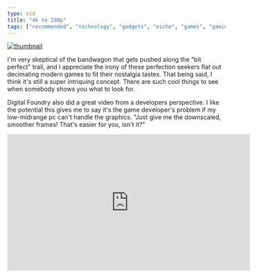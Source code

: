 ```yaml
---
type: vid
title: "4k to 280p"
tags: ["recommended", "technology", "gadgets", "niche", "games", "gaming", "resolution", "my life in gaming"]
---
```

[![thumbnail](http://i3.ytimg.com/vi/mcqskbCWPCs/maxresdefault.jpg)](https://www.youtube.com/watch?v=mcqskbCWPCs)

I'm very skeptical of the bandwagon that gets pushed along the "bit perfect" trail, and I appreciate the irony of these perfection seekers flat out decimating modern games to fit their nostalgia tastes.  That being said, I think it's still a super intriquing concept.  There are such cool things to see when somebody shows you what to look for.

Digital Foundry also did a great video from a developers perspective.  I like the potential this gives me to say it's the game developer's problem if my low-midrange pc can't handle the graphics.
"Just give me the downscaled, smoother frames!  That's easier for you, isn't it?"

<iframe width="560" height="315" src="https://www.youtube.com/watch?v=V8BVTHxc4LM" frameborder="0" allowfullscreen></iframe>

